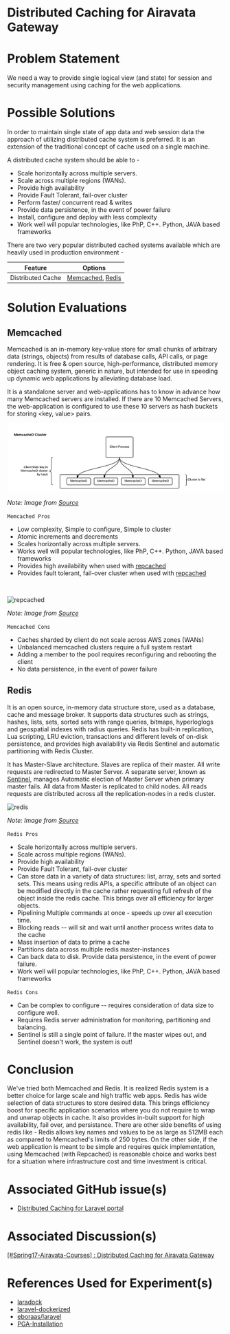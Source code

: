 # Distributed Caching for Airavata Gateway

# Problem Statement
We need a way to provide single logical view (and state) for session and security management using caching for the web applications.

# Possible Solutions
In order to maintain single state of app data and web session data the approach of utilizing distributed cache system is preferred. It is an extension of the traditional concept of cache used on a single machine. 

A distributed cache system should be able to - 
- Scale horizontally across multiple servers.
- Scale across multiple regions (WANs).
- Provide high availability
- Provide Fault Tolerant, fail-over cluster
- Perform faster/ concurrent read & writes
- Provide data persistence, in the event of power failure
- Install, configure and deploy with less complexity
- Work well will popular technologies, like PhP, C++. Python, JAVA based frameworks

There are two very popular distributed cached systems available which are heavily used in production environment - 

Feature | Options
------- | -------
Distributed Cache | [Memcached](https://memcached.org/), [Redis](https://redis.io/)

# Solution Evaluations
## Memcached
Memcached is an in-memory key-value store for small chunks of arbitrary data (strings, objects) from results of database calls, API calls, or page rendering. It is free & open source, high-performance, distributed memory object caching system, generic in nature, but intended for use in speeding up dynamic web applications by alleviating database load.

It is a standalone server and web-applications has to know in advance how many Memcached servers are installed. If there are 10 Memcached Servers, the web-application is configured to use these 10 servers as hash buckets for storing <key, value> pairs. 

![memcached](./../images/distributed-caching/memcached.jpg)

_Note: Image from [Source](http://www.bigdatalittlegeek.com/blog/2014/3/25/memcached-vs-redis)_

```Memcached Pros```
- Low complexity, Simple to configure, Simple to cluster
- Atomic increments and decrements
- Scales horizontally across multiple servers.
- Works well will popular technologies, like PhP, C++. Python, JAVA based frameworks
- Provides high availability when used with [repcached](http://repcached.lab.klab.org/)
- Provides fault tolerant, fail-over cluster  when used with [repcached](http://repcached.lab.klab.org/)

<br>

![repcached](./../images/distributed-caching/repcached.png)

_Note: Image from [Source](https://sourceforge.net/p/repcached/discussion/749744/thread/b8d571aa/?limit=50)_

```Memcached Cons```
- Caches sharded by client do not scale across AWS zones (WANs)
- Unbalanced memcached clusters require a full system restart
- Adding a member to the pool requires reconfiguring and rebooting the client
- No data persistence, in the event of power failure

  
## Redis
It is an open source, in-memory data structure store, used as a database, cache and message broker. It supports data structures such as strings, hashes, lists, sets, sorted sets with range queries, bitmaps, hyperloglogs and geospatial indexes with radius queries. Redis has built-in replication, Lua scripting, LRU eviction, transactions and different levels of on-disk persistence, and provides high availability via Redis Sentinel and automatic partitioning with Redis Cluster.

It has Master-Slave architecture. Slaves are replica of their master. All write requests are redirected to Master Server. A separate server, known as [Sentinel](https://redis.io/topics/sentinel), manages Automatic election of Master Server when primary master fails. All data from Master is replicated to child nodes. All reads requests are distributed across all the replication-nodes in a redis cluster.

![redis](./../images/distributed-caching/redis.jpg)

_Note: Image from [Source](http://www.bigdatalittlegeek.com/blog/2014/3/25/memcached-vs-redis)_

```Redis Pros```
- Scale horizontally across multiple servers.
- Scale across multiple regions (WANs).
- Provide high availability
- Provide Fault Tolerant, fail-over cluster
- Can store data in a variety of data structures: list, array, sets and sorted sets. This means using redis APIs, a specific attribute of an object can be modified directly in the cache rather requesting full refresh of the object inside the redis cache. This brings over all efficiency for larger objects.
- Pipelining Multiple commands at once - speeds up over all execution time.
- Blocking reads -- will sit and wait until another process writes data to the cache
- Mass insertion of data to prime a cache
- Partitions data across multiple redis master-instances
- Can back data to disk. Provide data persistence, in the event of power failure.
- Work well will popular technologies, like PhP, C++. Python, JAVA based frameworks

```Redis Cons```
- Can be complex to configure -- requires consideration of data size to configure well.
- Requires Redis server administration for monitoring, partitioning and balancing.
- Sentinel is still a single point of failure. If the master wipes out, and Sentinel doesn't work, the system is out!



# Conclusion
We've tried both Memcached and Redis. It is realized Redis system is a better choice for large scale and high traffic web apps. Redis has wide selection of data structures to store desired data. This brings efficiency boost for specific application scenarios where you do not require to wrap and unwrap objects in cache. It also provides in-built support for high availability, fail over, and persistance. There are other side benefits of using redis like - Redis allows key names and values to be as large as 512MB each as compared to Memcached's limits of 250 bytes. On the other side, if the web application is meant to be simple and requires quick implementation, using Memcached (with Repcached) is reasonable choice and works best for a situation where infrastructure cost and time investment is critical.

  
# Associated GitHub issue(s)
- [Distributed Caching for Laravel portal](https://github.com/airavata-courses/spring17-laravel-portal/issues/5)


# Associated Discussion(s)
[[#Spring17-Airavata-Courses] : Distributed Caching for Airavata Gateway](https://lists.apache.org/thread.html/626e788b239d12b20858297e495f4f64e2e00751890197544de9f3c6@%3Cdev.airavata.apache.org%3E)


# References Used for Experiment(s)
- [laradock](https://github.com/laradock/laradock)
- [laravel-dockerized](https://github.com/francescomalatesta/laravel-dockerized)
- [eboraas/laravel](https://hub.docker.com/r/eboraas/laravel/)
- [PGA-Installation](http://airavata.readthedocs.io/en/latest/PGA-Installation/)